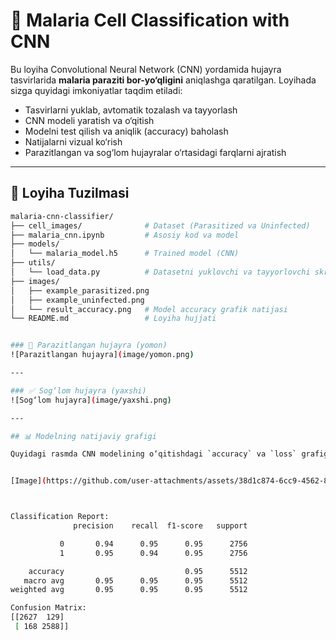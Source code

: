# 🦠 Malaria Cell Classification with CNN

Bu loyiha Convolutional Neural Network (CNN) yordamida hujayra tasvirlarida **malaria paraziti bor-yo‘qligini** aniqlashga qaratilgan. Loyihada sizga quyidagi imkoniyatlar taqdim etiladi:

- Tasvirlarni yuklab, avtomatik tozalash va tayyorlash
- CNN modeli yaratish va o‘qitish
- Modelni test qilish va aniqlik (accuracy) baholash
- Natijalarni vizual ko‘rish
- Parazitlangan va sog‘lom hujayralar o‘rtasidagi farqlarni ajratish

---

## 📂 Loyiha Tuzilmasi

```bash
malaria-cnn-classifier/
├── cell_images/              # Dataset (Parasitized va Uninfected)
├── malaria_cnn.ipynb         # Asosiy kod va model
├── models/
│   └── malaria_model.h5      # Trained model (CNN)
├── utils/
│   └── load_data.py          # Datasetni yuklovchi va tayyorlovchi skript
├── images/
│   ├── example_parasitized.png
│   ├── example_uninfected.png
│   └── result_accuracy.png   # Model accuracy grafik natijasi
└── README.md                 # Loyiha hujjati


### 🦠 Parazitlangan hujayra (yomon)
![Parazitlangan hujayra](image/yomon.png)

---

### ✅ Sog‘lom hujayra (yaxshi)
![Sog‘lom hujayra](image/yaxshi.png)

---

## 📊 Modelning natijaviy grafigi

Quyidagi rasmda CNN modelining o‘qitishdagi `accuracy` va `loss` grafigi ko‘rsatilgan:


[Image](https://github.com/user-attachments/assets/38d1c874-6cc9-4562-851a-41f8f471076b)



Classification Report:
              precision    recall  f1-score   support

           0       0.94      0.95      0.95      2756
           1       0.95      0.94      0.95      2756

    accuracy                           0.95      5512
   macro avg       0.95      0.95      0.95      5512
weighted avg       0.95      0.95      0.95      5512

Confusion Matrix:
[[2627  129]
 [ 168 2588]]
